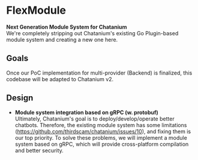 # FlexModule
**Next Generation Module System for Chatanium**<br/>
We're completely stripping out Chatanium's existing Go Plugin-based module system and creating a new one here.

## Goals

Once our PoC implementation for multi-provider (Backend) is finalized, this codebase will be adapted to Chatanium v2.

## Design

* **Module system integration based on gRPC (w. protobuf)**<br/>
Ultimately, Chatanium's goal is to deploy/develop/operate better chatbots. Therefore, the existing module system has some limitations (https://github.com/thirdscam/chatanium/issues/10), and fixing them is our top priority. To solve these problems, we will implement a module system based on gRPC, which will provide cross-platform compilation and better security.